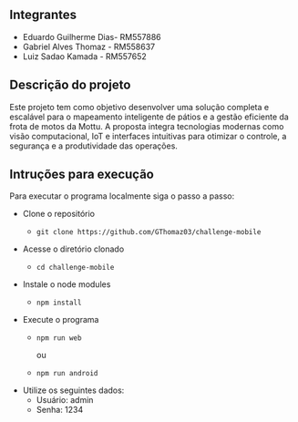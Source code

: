 ## Integrantes
 - Eduardo Guilherme Dias- RM557886
 - Gabriel Alves Thomaz - RM558637
 - Luiz Sadao Kamada - RM557652

## Descrição do projeto
Este projeto tem como objetivo desenvolver uma solução completa e escalável para o mapeamento inteligente de pátios e a gestão eficiente da frota de motos da Mottu. A proposta integra tecnologias modernas como visão computacional, IoT e interfaces intuitivas para otimizar o controle, a segurança e a produtividade das operações.

## Intruções para execução
Para executar o programa localmente siga o passo a passo:
 - Clone o repositório
     - ```
       git clone https://github.com/GThomaz03/challenge-mobile
       ```
 - Acesse o diretório clonado
     - ```
       cd challenge-mobile
       ```
 - Instale o node modules
     - ```
       npm install
       ```
 - Execute o programa
     - ```
       npm run web
       ```
       ou
     - ```
       npm run android
       ```
  - Utilize os seguintes dados:
      - Usuário: admin
      - Senha: 1234
